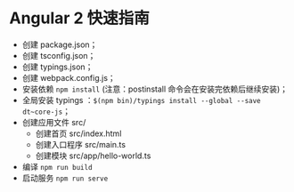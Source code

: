 # Angular 2 快速指南

* 创建 package.json；
* 创建 tsconfig.json；
* 创建 typings.json；
* 创建 webpack.config.js；
* 安装依赖 `npm install` (注意：postinstall 命令会在安装完依赖后继续安装)；
* 全局安装 typings ：`$(npm bin)/typings install --global --save dt~core-js`；
* 创建应用文件 src/
    * 创建首页 src/index.html
    * 创建入口程序 src/main.ts
    * 创建模块 src/app/hello-world.ts
* 编译 `npm run build`
* 启动服务 `npm run serve`
